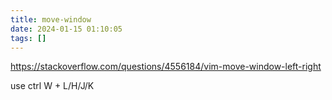 ```yaml
---
title: move-window
date: 2024-01-15 01:10:05
tags: []
---
```

https://stackoverflow.com/questions/4556184/vim-move-window-left-right

use ctrl W + L/H/J/K

